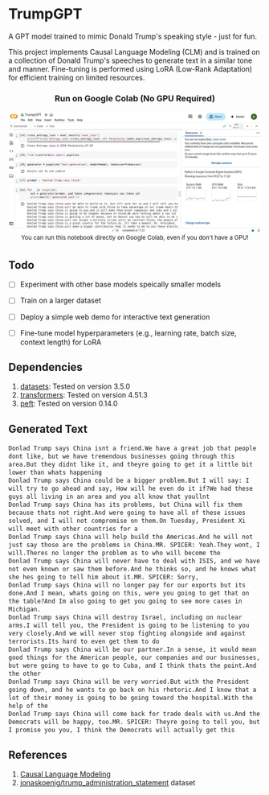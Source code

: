 # TrumpGPT
A GPT model trained to mimic Donald Trump's speaking style - just for fun.

This project implements Causal Language Modeling (CLM) and is trained on a collection of Donald Trump's speeches to generate text in a similar tone and manner. Fine-tuning is performed using LoRA (Low-Rank Adaptation) for efficient training on limited resources.



<h3 align="center">Run on Google Colab (No GPU Required)</h3>
<p align="center">
    <img src="screenshot.jpg" alt="Screenshot of Notebook running on Google Colab" />
    <br />
    <sup>You can run this notebook directly on Google Colab, even if you don't have a GPU!</sup>
</p>


## Todo
- [ ] Experiment with other base models speically smaller models
- [ ] Train on a larger dataset
- [ ] Deploy a simple web demo for interactive text generation
- [ ] Fine-tune model hyperparameters (e.g., learning rate, batch size, context length) for LoRA


## Dependencies
1. [datasets](https://github.com/huggingface/datasets): Tested on version 3.5.0
2. [transformers](https://github.com/huggingface/transformers): Tested on version 4.51.3
3. [peft](https://github.com/huggingface/peft): Tested on version 0.14.0


## Generated Text
```
Donlad Trump says China isnt a friend.We have a great job that people dont like, but we have tremendous businesses going through this area.But they didnt like it, and theyre going to get it a little bit lower than whats happening
Donlad Trump says China could be a bigger problem.But I will say: I will try to go ahead and say, How will he even do it if?We had these guys all living in an area and you all know that youllnt
Donlad Trump says China has its problems, but China will fix them because thats not right.And were going to have all of these issues solved, and I will not compromise on them.On Tuesday, President Xi will meet with other countries for a
Donlad Trump says China will help build the Americas.And he will not just say those are the problems in China.MR. SPICER: Yeah.They wont, I will.Theres no longer the problem as to who will become the
Donlad Trump says China will never have to deal with ISIS, and we have not even known or saw them before.And he thinks so, and he knows what she hes going to tell him about it.MR. SPICER: Sorry,
Donlad Trump says China will no longer pay for our exports but its done.And I mean, whats going on this, were you going to get that on the table?And Im also going to get you going to see more cases in Michigan.
Donlad Trump says China will destroy Israel, including on nuclear arms.I will tell you, the President is going to be listening to you very closely.And we will never stop fighting alongside and against terrorists.Its hard to even get them to do
Donlad Trump says China will be our partner.In a sense, it would mean good things for the American people, our companies and our businesses, but were going to have to go to Cuba, and I think thats the point.And the other
Donlad Trump says China will be very worried.But with the President going down, and he wants to go back on his rhetoric.And I know that a lot of their money is going to be going toward the hospital.With the help of the
Donlad Trump says China will come back for trade deals with us.And the Democrats will be happy, too.MR. SPICER: Theyre going to tell you, but I promise you you, I think the Democrats will actually get this
```


## References
1. [Causal Language Modeling](https://huggingface.co/docs/transformers/en/tasks/language_modeling)
2. [jonaskoenig/trump_administration_statement](https://huggingface.co/datasets/jonaskoenig/trump_administration_statement) dataset
